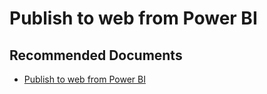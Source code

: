   <properties
	pageTitle="publish to web from power bi"
	description="publish to web from power bi"
	service="microsoft.PowerBIDedicated"
	resource="capacities"
	authors="pjfreitas"
	ms.author="pfreitas"	
	displayOrder="510"
	selfHelpType="generic"
	supportTopicIds="32628142"
	productPesIds="16334"
	cloudEnvironments="public, MoonCake, fairfax" 
	articleId="2a373906-6d1b-4d9a-1b80-d00aac75e182"
	ownershipId="ASEP_ContentService_Placeholder"
/>

# Publish to web from Power BI

## **Recommended Documents**

* [Publish to web from Power BI](https://docs.microsoft.com/power-bi/service-publish-to-web)
